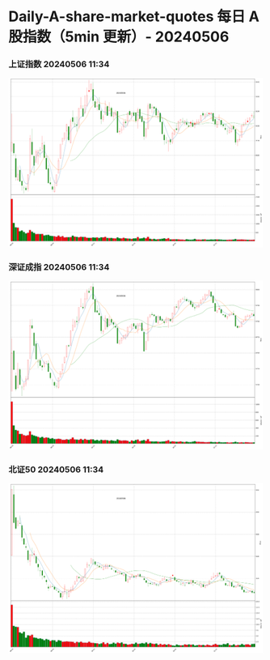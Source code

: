 
# Daily-A-share-market-quotes 每日 A 股指数（5min 更新）- 20240506

### 上证指数 20240506 11:34
![](./fig/2024/5/20240506-sh000001.png)

### 深证成指 20240506 11:34
![](./fig/2024/5/20240506-sz399001.png)

### 北证50 20240506 11:34
![](./fig/2024/5/20240506-bj899050.png)
